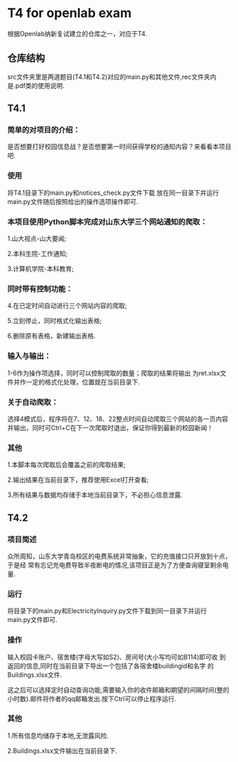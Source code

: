 # T4 for openlab exam

根据Openlab纳新复试建立的仓库之一，对应于T4.

## 仓库结构

src文件夹里是两道题目(T4.1和T4.2)对应的main.py和其他文件,rec文件夹内是.pdf类的使用说明.

## T4.1

### 简单的对项目的介绍：  

是否想要打好校园信息战？是否想要第一时间获得学校的通知内容？来看看本项目吧.


### 使用

将T4.1目录下的main.py和notices_check.py文件下载
放在同一目录下并运行main.py文件随后按照给出的操作选项操作即可.

### 本项目使用Python脚本完成对山东大学三个网站通知的爬取：

1.山大视点-山大要闻;

2.本科生院-工作通知;

3.计算机学院-本科教育;

### 同时带有控制功能：

4.在已定时间自动进行三个网站内容的爬取;

5.立刻停止，同时格式化输出表格;

6.删除原有表格，新建输出表格.

### 输入与输出：

1-6作为操作项选择，同时可以控制爬取的数量；爬取的结果将输出
为ret.xlsx文件并作一定的格式化处理，位置就在当前目录下.


### 关于自动爬取：

选择4模式后，程序将在7、12、18、22整点时间自动爬取三个网站的各一页内容并输出，同时可Ctrl+C在下一次爬取时退出，保证你得到最新的校园新闻！

### 其他

1.本脚本每次爬取后会覆盖之前的爬取结果;

2.输出结果在当前目录下，推荐使用Excel打开查看;

3.所有结果与数据均存储于本地当前目录下，不必担心信息泄露.

## T4.2

### 项目简述

众所周知，山东大学青岛校区的电费系统非常抽象，它的充值接口只开放到十点，于是经
常有忘记充电费导致半夜断电的情况,该项目正是为了方便查询寝室剩余电量.

### 运行

将目录下的main.py和ElectricityInquiry.py文件下载到同一目录下并运行
main.py文件即可.

### 操作

输入校园卡账户、宿舍楼(字母大写如S2)、房间号(大小写均可如B114)即可收
到返回的信息,同时在当前目录下导出一个包括了各宿舍楼buildingid和名字
的Buildings.xlsx文件.

这之后可以选择定时自动查询功能,需要输入你的收件邮箱和期望的间隔时间(整的
小时数).邮件将作者的qq邮箱发出.按下Ctrl可以停止程序运行.

### 其他

1.所有信息均储存于本地,无泄露风险.

2.Buildings.xlsx文件输出在当前目录下.
